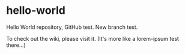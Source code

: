 # hello-world
Hello World repository, GitHub test.
New branch test.

To check out the wiki, please visit it. (It's more like a lorem-ipsum test there...)
